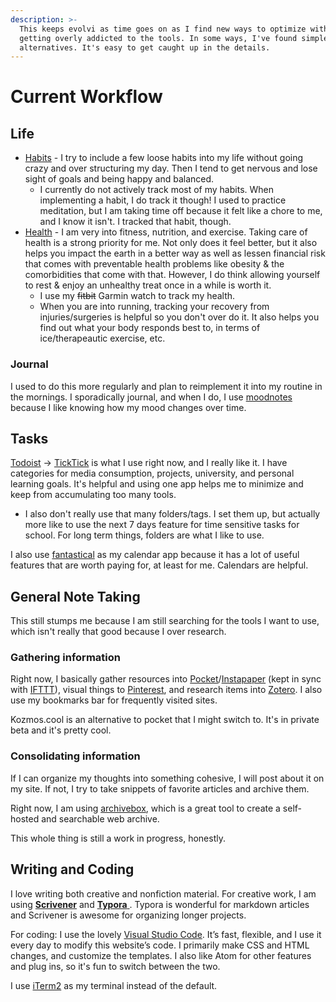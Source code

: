 ```yaml
---
description: >-
  This keeps evolvi as time goes on as I find new ways to optimize without
  getting overly addicted to the tools. In some ways, I've found simpler
  alternatives. It's easy to get caught up in the details.
---
```


# Current Workflow

## Life 

* [Habits](habits.md) - I try to include a few loose habits into my life without going crazy and over structuring my day. Then I tend to get nervous and lose sight of goals and being happy and balanced. 
  * I currently do not actively track most of my habits. When implementing a habit, I do track it though! I used to practice meditation, but I am taking time off because it felt like a chore to me, and I know it isn't. I tracked that habit, though. 
* [Health](../health-and-fitness/) - I am very into fitness, nutrition, and exercise. Taking care of health is a strong priority for me. Not only does it feel better, but it also helps you impact the earth in a better way as well as lessen financial risk that comes with preventable health problems like obesity & the comorbidities that come with that. However, I do think allowing yourself to rest & enjoy an unhealthy treat once in a while is worth it.
  * I use my ~~fitbit~~ Garmin watch to track my health. 
  * When you are into running, tracking your recovery from injuries/surgeries is helpful so you don't over do it. It also helps you find out what your body responds best to, in terms of ice/therapeautic exercise, etc. 

### Journal 

I used to do this more regularly and plan to reimplement it into my routine in the mornings. I sporadically journal, and when I do, I use [moodnotes](http://moodnotes.thriveport.com) because I like knowing how my mood changes over time. 

## Tasks

[Todoist](https://en.todoist.com/)  → [TickTick](http://ticktick.com) is what I use right now, and I really like it. I have categories for media consumption, projects, university, and personal learning goals. It's helpful and using one app helps me to minimize and keep from accumulating too many tools. 

* I also don't really use that many folders/tags. I set them up, but actually more like to use the next 7 days feature for time sensitive tasks for school. For long term things, folders are what I like to use. 

I also use [fantastical](https://flexibits.com/fantastical) as my calendar app because it has a lot of useful features that are worth paying for, at least for me. Calendars are helpful.

## General Note Taking

This still stumps me because I am still searching for the tools I want to use, which isn't really that good because I over research.

### Gathering information

Right now, I basically gather resources into [Pocket](https://getpocket.com/)/[Instapaper](http://instapaper.com/) \(kept in sync with [IFTTT](https://ifttt.com/discover)\),  visual things to [Pinterest](https://pinterest.com/), and research items into [Zotero](http://zotero.org).  I also use my bookmarks bar for frequently visited sites. 

Kozmos.cool is an alternative to pocket that I might switch to. It's in private beta and it's pretty cool. 

### Consolidating information

If I can organize my thoughts into something cohesive, I will post about it on my site. If not, I try to take snippets of favorite articles and archive them. 

Right now, I am using [archivebox](https://github.com/pirate/ArchiveBox), which is a great tool to create a self-hosted and searchable web archive. 

This whole thing is still a work in progress, honestly. 

## Writing and Coding

I love writing both creative and nonfiction material. For creative work, I am using [**Scrivener**](https://www.literatureandlatte.com/scrivener/overview) and [**Typora** ](https://typora.io/). Typora is wonderful for markdown articles and Scrivener is awesome for organizing longer projects. 

For coding: I use the lovely [Visual Studio Code](https://code.visualstudio.com/). It’s fast, flexible, and I use it every day to modify this website’s code. I primarily make CSS and HTML changes, and customize the templates. I also like Atom for other features and plug ins, so it's fun to switch between the two. 

I use [iTerm2](https://www.iterm2.com) as my terminal instead of the default. 

